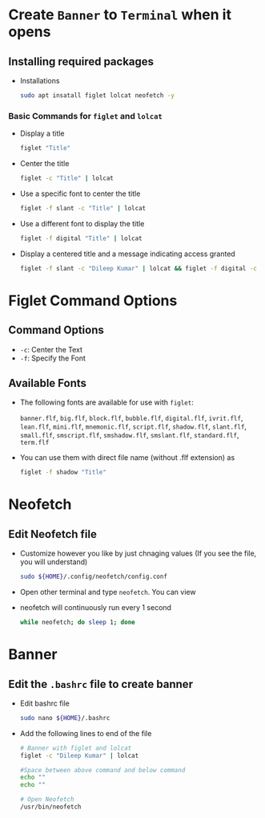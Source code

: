 # Create `Banner` to `Terminal` when it opens

## Installing required packages

+ Installations

   ```bash
   sudo apt insatall figlet lolcat neofetch -y
   ```

### Basic Commands for `figlet` and `lolcat`

+ Display a title

   ```bash
   figlet "Title"
   ```

+ Center the title

   ```bash
   figlet -c "Title" | lolcat
   ```

+ Use a specific font to center the title

   ```bash
   figlet -f slant -c "Title" | lolcat
   ```
   
+ Use a different font to display the title

   ```bash
   figlet -f digital "Title" | lolcat
   ```

+ Display a centered title and a message indicating access granted

   ```bash
   figlet -f slant -c "Dileep Kumar" | lolcat && figlet -f digital -c "Access Granted !!" | lolcat
   ```

# Figlet Command Options

## Command Options

   - `-c`: Center the Text
   - `-f`: Specify the Font

## Available Fonts

+ The following fonts are available for use with `figlet`:

   `banner.flf`, `big.flf`, `block.flf`, `bubble.flf`, `digital.flf`, `ivrit.flf`, `lean.flf`, `mini.flf`, `mnemonic.flf`, `script.flf`, `shadow.flf`, `slant.flf`, `small.flf`, `smscript.flf`, `smshadow.flf`, `smslant.flf`, `standard.flf`, `term.flf`

+ You can use them with direct file name (without .flf extension) as

   ```bash
   figlet -f shadow "Title"
   ```

# Neofetch

## Edit Neofetch file

   + Customize however you like by just chnaging values (If you see the file, you will understand)
   
      ```bash
      sudo ${HOME}/.config/neofetch/config.conf
      ```

   + Open other terminal and type `neofetch`. You can view
   + neofetch will continuously run every 1 second

      ```bash
      while neofetch; do sleep 1; done
      ```

# Banner

## Edit the `.bashrc` file to create banner

+ Edit bashrc file

   ```bash
   sudo nano ${HOME}/.bashrc
   ```
   
+ Add the following lines to end of the file

   ```bash
   # Banner with figlet and lolcat
   figlet -c "Dileep Kumar" | lolcat
   
   #Space between above command and below command
   echo ""
   echo ""
   
   # Open Neofetch
   /usr/bin/neofetch
   ```
